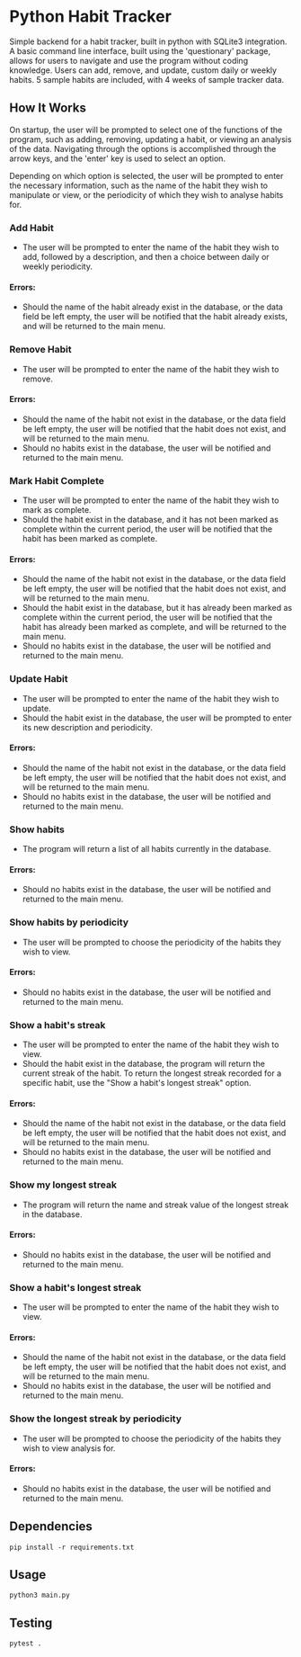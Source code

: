 # Python Habit Tracker

 Simple backend for a habit tracker, built in python with SQLite3 integration.
A basic command line interface, built using the 'questionary' package, 
 allows for users to navigate and use the program without coding knowledge.
Users can add, remove, and update, custom daily or weekly habits. 5 sample habits are included,
with 4 weeks of sample tracker data. 

## How It Works

On startup, the user will be prompted to select one of the functions of the program, such as adding, removing, updating
a habit, or viewing an analysis of the data. Navigating through the options is accomplished through the arrow keys, and
the 'enter' key is used to select an option.

Depending on which option is selected, the user will be prompted to enter the necessary information, such as the name of
the habit they wish to manipulate or view, or the periodicity of which they wish to analyse habits for.

### Add Habit
* The user will be prompted to enter the name of the habit they wish to add, followed by a description, and then a 
choice between daily or weekly periodicity.
#### Errors:
* Should the name of the habit already exist in the database, or the data field be left empty, 
the user will be notified that the habit already exists, and will be returned to the main menu.

### Remove Habit
* The user will be prompted to enter the name of the habit they wish to remove.
#### Errors:
* Should the name of the habit not exist in the database, or the data field be left empty, 
the user will be notified that the habit does not exist, and will be returned to the main menu.
* Should no habits exist in the database, the user will be notified and returned to the main menu.

### Mark Habit Complete
* The user will be prompted to enter the name of the habit they wish to mark as complete.
* Should the habit exist in the database, and it has not been marked as complete within the current period, 
the user will be notified that the habit has been marked as complete.
#### Errors: 
* Should the name of the habit not exist in the database, or the data field be left empty,
the user will be notified that the habit does not exist, and will be returned to the main menu.
* Should the habit exist in the database, but it has already been marked as complete within the current period,
the user will be notified that the habit has already been marked as complete, and will be returned to the main menu.
* Should no habits exist in the database, the user will be notified and returned to the main menu.

### Update Habit
* The user will be prompted to enter the name of the habit they wish to update.
* Should the habit exist in the database, the user will be prompted to enter its new description and periodicity.
#### Errors:
* Should the name of the habit not exist in the database, or the data field be left empty, 
the user will be notified that the habit does not exist, and will be returned to the main menu.
* Should no habits exist in the database, the user will be notified and returned to the main menu.

### Show habits
* The program will return a list of all habits currently in the database.
#### Errors:
* Should no habits exist in the database, the user will be notified and returned to the main menu.

### Show habits by periodicity
* The user will be prompted to choose the periodicity of the habits they wish to view.
#### Errors:
* Should no habits exist in the database, the user will be notified and returned to the main menu.

### Show a habit's streak
* The user will be prompted to enter the name of the habit they wish to view.
* Should the habit exist in the database, the program will return the current streak of the habit.
To return the longest streak recorded for a specific habit, use the "Show a habit's longest streak" option.
#### Errors:
* Should the name of the habit not exist in the database, or the data field be left empty,
the user will be notified that the habit does not exist, and will be returned to the main menu.
* Should no habits exist in the database, the user will be notified and returned to the main menu.

### Show my longest streak
* The program will return the name and streak value of the longest streak in the database.
#### Errors:
* Should no habits exist in the database, the user will be notified and returned to the main menu.

### Show a habit's longest streak
* The user will be prompted to enter the name of the habit they wish to view.
#### Errors:
* Should the name of the habit not exist in the database, or the data field be left empty,
the user will be notified that the habit does not exist, and will be returned to the main menu.
* Should no habits exist in the database, the user will be notified and returned to the main menu.

### Show the longest streak by periodicity
* The user will be prompted to choose the periodicity of the habits they wish to view analysis for.
#### Errors:
* Should no habits exist in the database, the user will be notified and returned to the main menu.

## Dependencies
```shell
pip install -r requirements.txt
```

## Usage
```shell
python3 main.py
```

## Testing
```shell
pytest .
```